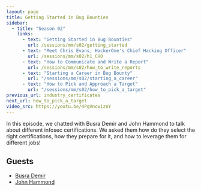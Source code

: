 ```yaml
---
layout: page
title: Getting Started in Bug Bounties
sidebar:
  - title: "Season 02"
    links:
      - text: "Getting Started in Bug Bounties"
        url: /sessions/mm/s02/getting_started
      - text: "Meet Chris Evans, HackerOne's Chief Hacking Officer"
        url: /sessions/mm/s02/h1_CHO
      - text: "How to Communicate and Write a Report"
        url: /sessions/mm/s02/how_to_write_reports
      - text: "Starting a Career in Bug Bounty"
        url: "/sessions/mm/s02/starting_a_career"        
      - text: "How to Pick and Approach a Target"
        url: "/sessions/mm/s02/how_to_pick_a_target"   
previous_url: industry_certificates
next_url: how_to_pick_a_target
video_src: https://youtu.be/4PqVncwiznY
---
```


In this episode, we chatted with Busra Demir and John Hammond to talk about different infosec certifications. We asked them how do they select the right certifications, how they prepare for it, and how to leverage them for different jobs! 

Guests
-----------------
- [Busra Demir](https://twitter.com/areyou1or0)
- [John Hammond](https://twitter.com/_JohnHammond)